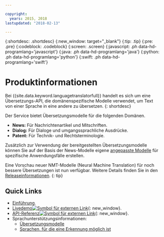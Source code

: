 ```yaml
---

copyright:
  years: 2015, 2018
lastupdated: "2018-02-13"

---
```


{:shortdesc: .shortdesc}
{:new_window: target="_blank"}
{:tip: .tip}
{:pre: .pre}
{:codeblock: .codeblock}
{:screen: .screen}
{:javascript: .ph data-hd-programlang='javascript'}
{:java: .ph data-hd-programlang='java'}
{:python: .ph data-hd-programlang='python'}
{:swift: .ph data-hd-programlang='swift'}

# Produktinformationen

Bei {{site.data.keyword.languagetranslatorfull}} handelt es sich um eine Übersetzungs-API, die domänenspezifische Modelle verwendet, um Text von einer Sprache in eine andere zu übersetzen.
{: shortdesc}

Der Service bietet Übersetzungsmodelle für die folgenden Domänen. 
- **News:** Für Nachrichtenartikel und Mitschriften.
- **Dialog:** Für Dialoge und umgangssprachliche Ausdrücke.
- **Patent:** Für Technik- und Rechtsterminologie.

Zusätzlich zur Verwendung der bereitgestellten Übersetzungsmodelle können Sie auf der Basis der News-Modelle eigene [angepasste Modelle](customizing.html) für spezifische Anwendungsfälle erstellen.

Eine Vorschau neuer NMT-Modelle (Neural Machine Translation) für noch bessere Übersetzungen ist nun verfügbar. Weitere Details finden Sie in den [Releaseinformationen](release-notes.html#12-january-2018).
{: tip}

## Quick Links

- [Einführung](getting-started.html).
- [Livedemo![Symbol für externen Link](../../icons/launch-glyph.svg "Symbol für externen Link")](https://language-translator-demo.ng.bluemix.net/){: new_window}.
- [API-Referenz![Symbol für externen Link](../../icons/launch-glyph.svg "Symbol für externen Link")](https://www.ibm.com/watson/developercloud/language-translator/api/v2/index.html){: new_window}.
- Sprachunterstützungsinformationen:
  - [Übersetzungsmodelle](translation-models.html)
  - [Sprachen, für die eine Erkennung möglich ist](identifiable-languages.html)

